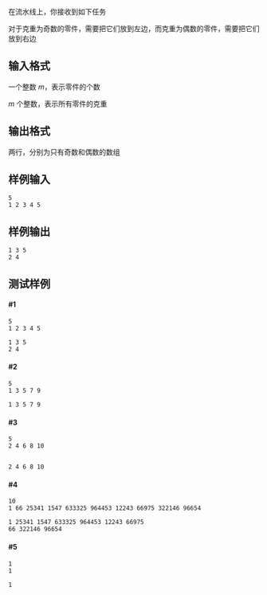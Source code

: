 在流水线上，你接收到如下任务

对于克重为奇数的零件，需要把它们放到左边，而克重为偶数的零件，需要把它们放到右边

## 输入格式

一个整数 $m$，表示零件的个数

$m$ 个整数，表示所有零件的克重

## 输出格式

两行，分别为只有奇数和偶数的数组

## 样例输入

```
5
1 2 3 4 5
```

## 样例输出

```
1 3 5
2 4
```

## 测试样例

#### #1

```
5
1 2 3 4 5
```

```
1 3 5
2 4
```

#### #2

```
5
1 3 5 7 9
```

```
1 3 5 7 9

```

#### #3

```
5
2 4 6 8 10
```

```

2 4 6 8 10
```

#### #4

```
10
1 66 25341 1547 633325 964453 12243 66975 322146 96654
```

```
1 25341 1547 633325 964453 12243 66975
66 322146 96654
```

#### #5

```
1
1
```

```
1

```
